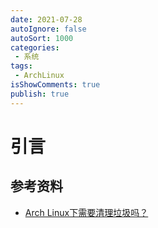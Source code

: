 ```yaml
---
date: 2021-07-28
autoIgnore: false
autoSort: 1000
categories:
 - 系统
tags:
 - ArchLinux
isShowComments: true
publish: true
---
```


# 引言

## 参考资料

- [Arch Linux下需要清理垃圾吗？](https://zhuanlan.zhihu.com/p/164947206)



